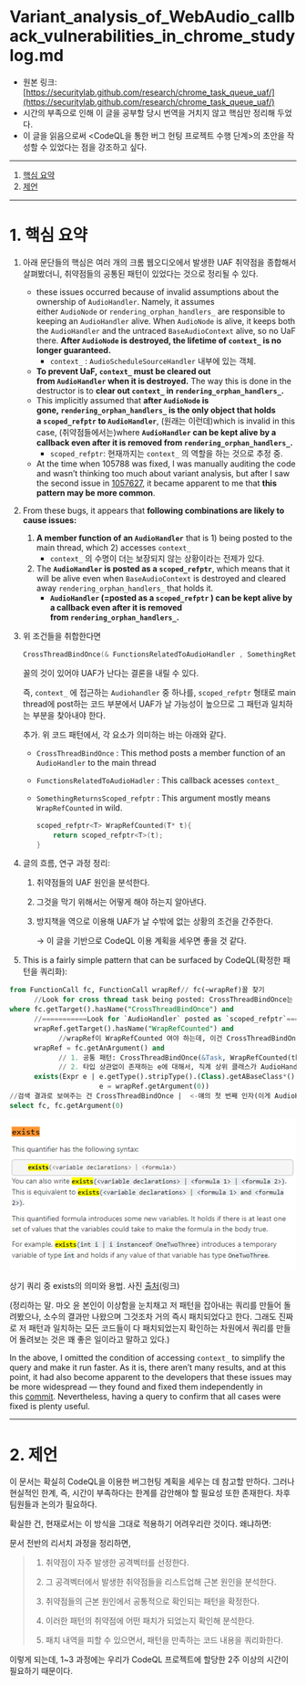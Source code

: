 # Variant_analysis_of_WebAudio_callback_vulnerabilities_in_chrome_studylog.md

- 원본 링크: [https://securitylab.github.com/research/chrome_task_queue_uaf/](https://securitylab.github.com/research/chrome_task_queue_uaf/)
- 시간의 부족으로 인해 이 글을 공부할 당시 번역을 거치지 않고 핵심만 정리해 두었다.
- 이 글을 읽음으로써 <CodeQL을 통한 버그 헌팅 프로젝트 수행 단계>의 초안을 작성할 수 있었다는 점을 강조하고 싶다.

---
1. [핵심 요약](#1-핵심-요약)
2. [제언](#2-제언)
---

# 1. 핵심 요약

1. 아래 문단들의 핵심은 여러 개의 크롬 웹오디오에서 발생한 UAF 취약점을 종합해서 살펴봤더니, 취약점들의 공통된 패턴이 있었다는 것으로 정리될 수 있다. 
    - these issues occurred because of invalid assumptions about the ownership of `AudioHandler`. Namely, it assumes either `AudioNode` or `rendering_orphan_handlers_` are responsible to keeping an `AudioHandler` alive. When `AudioNode` is alive, it keeps both the `AudioHandler` and the untraced `BaseAudioContext` alive, so no UaF there. **After `AudioNode` is destroyed, the lifetime of `context_` is no longer guaranteed.**
        - `context_` : `AudioScheduleSourceHandler` 내부에 있는 객체.
    - **To prevent UaF, `context_` must be cleared out from `AudioHandler` when it is destroyed.** The way this is done in the destructor is to **clear out `context_` in `rendering_orphan_handlers_`.**
    - This implicitly assumed that **after `AudioNode` is gone, `rendering_orphan_handlers_` is the only object that holds a `scoped_refptr` to `AudioHandler`**, (원래는 이런데)which is invalid in this case, (취약점들에서는)where **`AudioHandler` can be kept alive by a callback even after it is removed from `rendering_orphan_handlers_`.**
        - `scoped_refptr`: 현재까지는 `context_` 의 역할을 하는 것으로 추정 중.
    - At the time when 105788 was fixed, I was manually auditing the code and wasn’t thinking too much about variant analysis, but after I saw the second issue in [1057627](https://bugs.chromium.org/p/chromium/issues/detail?id=1057627), it became apparent to me that **this pattern may be more common**.
2. From these bugs, it appears that **following combinations are likely to cause issues:**
    1. **A member function of an `AudioHandler`** that is 1) being posted to the main thread, which 2) accesses `context_`
        - `context_` 의 수명이 더는 보장되지 않는 상황이라는 전제가 있다.
    2. The **`AudioHandler` is posted as a `scoped_refptr`**, which means that it will be alive even when `BaseAudioContext` is destroyed and cleared away `rendering_orphan_handlers_` that holds it.
        - **`AudioHandler` (=posted as a `scoped_refptr` ) can be kept alive by a callback even after it is removed from `rendering_orphan_handlers_`.**
3. 위 조건들을 취합한다면 
    
    ```cpp
    CrossThreadBindOnce(& FunctionsRelatedToAudioHandler , SomethingReturnsScoped_refptr , ...) 
    ```
    
    꼴의 것이 있어야 UAF가 난다는 결론을 내릴 수 있다.
    
    즉, `context_` 에 접근하는 `Audiohandler` 중 하나를, `scoped_refptr` 형태로 main thread에 post하는 코드 부분에서 UAF가 날 가능성이 높으므로 그 패턴과 일치하는 부분을 찾아내야 한다.
    
    추가. 위 코드 패턴에서, 각 요소가 의미하는 바는 아래와 같다.
    
    - `CrossThreadBindOnce` : This method posts a member function of an `AudioHandler` to the main thread
    - `FunctionsRelatedToAudioHadler` : This callback acesses `context_`
    - `SomethingReturnsScoped_refptr` : This argument mostly means `WrapRefCounted` in wild.
        
        ```cpp
        scoped_refptr<T> WrapRefCounted(T* t){
        	return scoped_refptr<T>(t);
        }
        ```
        
4. 글의 흐름, 연구 과정 정리:
    1. 취약점들의 UAF 원인을 분석한다.
    2. 그것을 막기 위해서는 어떻게 해야 하는지 알아낸다.
    3. 방지책을 역으로 이용해 UAF가 날 수밖에 없는 상황의 조건을 간주한다.
        
        → 이 글을 기반으로 CodeQL 이용 계획을 세우면 좋을 것 같다.
        
5. This is a fairly simple pattern that can be surfaced by CodeQL(확정한 패턴을 쿼리화):

```sql
from FunctionCall fc, FunctionCall wrapRef// fc(~wrapRef)꼴 찾기
      //Look for cross thread task being posted: CrossThreadBindOnce는 특정 메소드를 task queue에 올려주는 역할.
where fc.getTarget().hasName("CrossThreadBindOnce") and
      //===========Look for `AudioHandler` posted as `scoped_refptr`==================
      wrapRef.getTarget().hasName("WrapRefCounted") and
			//wrapRef이 WrapRefCounted 여야 하는데, 이건 CrossThreadBindOnce의 인자로 있어야 한다는 뜻
      wrapRef = fc.getAnArgument() and
			// 1. 공통 패턴: CrossThreadBindOnce(&Task, WrapRefCounted(this), ...)
			// 2. 타입 상관없이 존재하는 e에 대해서, 직계 상위 클래스가 AudioHandler인 클래스를 CrossThreadBindOnce()의 첫 번째 인자로 받는 경우
      exists(Expr e | e.getType().stripType().(Class).getABaseClass*().getName() = "AudioHandler" and
                      e = wrapRef.getArgument(0))
//검색 결과로 보여주는 건 CrossThreadBindOnce |  <-얘의 첫 번째 인자(이게 AudioHandler 하위 클래스일 테니까)
select fc, fc.getArgument(0)
```

![상기 쿼리 중 exists의 의미와 용법. 사진 [출처](https://codeql.github.com/docs/ql-language-reference/formulas/#exists)(링크)](./img/webaudio1.png)

상기 쿼리 중 exists의 의미와 용법. 사진 [출처](https://codeql.github.com/docs/ql-language-reference/formulas/#exists)(링크)

(정리하는 말. 마오 윤 본인이 이상함을 눈치채고 저 패턴을 잡아내는 쿼리를 만들어 돌려봤으나, 소수의 결과만 나왔으며 그것조차 거의 즉시 패치되었다고 한다. 그래도 진짜로 저 패턴과 일치하는 모든 코드들이 다 패치되었는지 확인하는 차원에서 쿼리를 만들어 돌려보는 것은 꽤 좋은 일이라고 말하고 있다.)

In the above, I omitted the condition of accessing `context_` to simplify the query and make it run faster. As it is, there aren’t many results, and at this point, it had also become apparent to the developers that these issues may be more widespread — they found and fixed them independently in this [commit](https://source.chromium.org/chromium/chromium/src/+/b75436e554d54b2d8d3590d7e61607e1ce67a2fe). Nevertheless, having a query to confirm that all cases were fixed is plenty useful.

---

# 2. 제언

이 문서는 확실히 CodeQL을 이용한 버그헌팅 계획을 세우는 데 참고할 만하다. 그러나 현실적인 한계, 즉, 시간이 부족하다는 한계를 감안해야 할 필요성 또한 존재한다. 차후 팀원들과 논의가 필요하다.

확실한 건, 현재로서는 이 방식을 그대로 적용하기 어려우리란 것이다. 왜냐하면:

문서 전반의 리서치 과정을 정리하면,

> 1.  취약점이 자주 발생한 공격벡터를 선정한다.
> 
> 1. 그 공격벡터에서 발생한 취약점들을 리스트업해 근본 원인을 분석한다.
> 2. 취약점들의 근본 원인에서 공통적으로 확인되는 패턴을 확정한다.
> 3. 이러한 패턴의 취약점에 어떤 패치가 되었는지 확인해 분석한다.
> 4. 패치 내역을 피할 수 있으면서, 패턴을 만족하는 코드 내용을 쿼리화한다.

이렇게 되는데, 1~3 과정에는 우리가 CodeQL 프로젝트에 할당한 2주 이상의 시간이 필요하기 때문이다.
